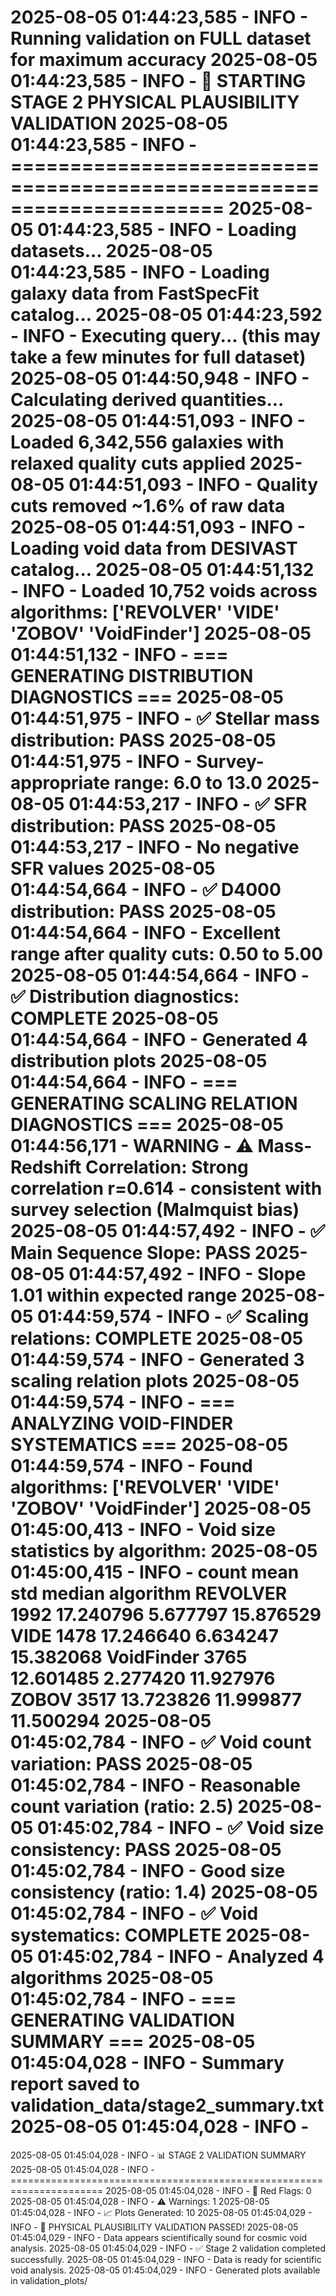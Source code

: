 2025-08-05 01:44:23,585 - INFO - Running validation on FULL dataset for maximum accuracy
2025-08-05 01:44:23,585 - INFO - 🔬 STARTING STAGE 2 PHYSICAL PLAUSIBILITY VALIDATION
2025-08-05 01:44:23,585 - INFO - ======================================================================
2025-08-05 01:44:23,585 - INFO - Loading datasets...
2025-08-05 01:44:23,585 - INFO - Loading galaxy data from FastSpecFit catalog...
2025-08-05 01:44:23,592 - INFO - Executing query... (this may take a few minutes for full dataset)
2025-08-05 01:44:50,948 - INFO - Calculating derived quantities...
2025-08-05 01:44:51,093 - INFO - Loaded 6,342,556 galaxies with relaxed quality cuts applied
2025-08-05 01:44:51,093 - INFO - Quality cuts removed ~1.6% of raw data
2025-08-05 01:44:51,093 - INFO - Loading void data from DESIVAST catalog...
2025-08-05 01:44:51,132 - INFO - Loaded 10,752 voids across algorithms: ['REVOLVER' 'VIDE' 'ZOBOV' 'VoidFinder']
2025-08-05 01:44:51,132 - INFO -
=== GENERATING DISTRIBUTION DIAGNOSTICS ===
2025-08-05 01:44:51,975 - INFO - ✅ Stellar mass distribution: PASS
2025-08-05 01:44:51,975 - INFO -    Survey-appropriate range: 6.0 to 13.0
2025-08-05 01:44:53,217 - INFO - ✅ SFR distribution: PASS
2025-08-05 01:44:53,217 - INFO -    No negative SFR values
2025-08-05 01:44:54,664 - INFO - ✅ D4000 distribution: PASS
2025-08-05 01:44:54,664 - INFO -    Excellent range after quality cuts: 0.50 to 5.00
2025-08-05 01:44:54,664 - INFO - ✅ Distribution diagnostics: COMPLETE
2025-08-05 01:44:54,664 - INFO -    Generated 4 distribution plots
2025-08-05 01:44:54,664 - INFO -
=== GENERATING SCALING RELATION DIAGNOSTICS ===
2025-08-05 01:44:56,171 - WARNING - ⚠️  Mass-Redshift Correlation: Strong correlation r=0.614 - consistent with survey selection (Malmquist bias)
2025-08-05 01:44:57,492 - INFO - ✅ Main Sequence Slope: PASS
2025-08-05 01:44:57,492 - INFO -    Slope 1.01 within expected range
2025-08-05 01:44:59,574 - INFO - ✅ Scaling relations: COMPLETE
2025-08-05 01:44:59,574 - INFO -    Generated 3 scaling relation plots
2025-08-05 01:44:59,574 - INFO -
=== ANALYZING VOID-FINDER SYSTEMATICS ===
2025-08-05 01:44:59,574 - INFO - Found algorithms: ['REVOLVER' 'VIDE' 'ZOBOV' 'VoidFinder']
2025-08-05 01:45:00,413 - INFO - Void size statistics by algorithm:
2025-08-05 01:45:00,415 - INFO -
            count       mean        std     median
algorithm
REVOLVER     1992  17.240796   5.677797  15.876529
VIDE         1478  17.246640   6.634247  15.382068
VoidFinder   3765  12.601485   2.277420  11.927976
ZOBOV        3517  13.723826  11.999877  11.500294
2025-08-05 01:45:02,784 - INFO - ✅ Void count variation: PASS
2025-08-05 01:45:02,784 - INFO -    Reasonable count variation (ratio: 2.5)
2025-08-05 01:45:02,784 - INFO - ✅ Void size consistency: PASS
2025-08-05 01:45:02,784 - INFO -    Good size consistency (ratio: 1.4)
2025-08-05 01:45:02,784 - INFO - ✅ Void systematics: COMPLETE
2025-08-05 01:45:02,784 - INFO -    Analyzed 4 algorithms
2025-08-05 01:45:02,784 - INFO -
=== GENERATING VALIDATION SUMMARY ===
2025-08-05 01:45:04,028 - INFO - Summary report saved to validation_data/stage2_summary.txt
2025-08-05 01:45:04,028 - INFO -
======================================================================

2025-08-05 01:45:04,028 - INFO - 📊 STAGE 2 VALIDATION SUMMARY
2025-08-05 01:45:04,028 - INFO - ======================================================================
2025-08-05 01:45:04,028 - INFO - 🚨 Red Flags: 0
2025-08-05 01:45:04,028 - INFO - ⚠️  Warnings: 1
2025-08-05 01:45:04,028 - INFO - 📈 Plots Generated: 10
2025-08-05 01:45:04,029 - INFO - 🎉 PHYSICAL PLAUSIBILITY VALIDATION PASSED!
2025-08-05 01:45:04,029 - INFO - Data appears scientifically sound for cosmic void analysis.
2025-08-05 01:45:04,029 - INFO -
✅ Stage 2 validation completed successfully.
2025-08-05 01:45:04,029 - INFO - Data is ready for scientific void analysis.
2025-08-05 01:45:04,029 - INFO -
Generated plots available in validation_plots/
